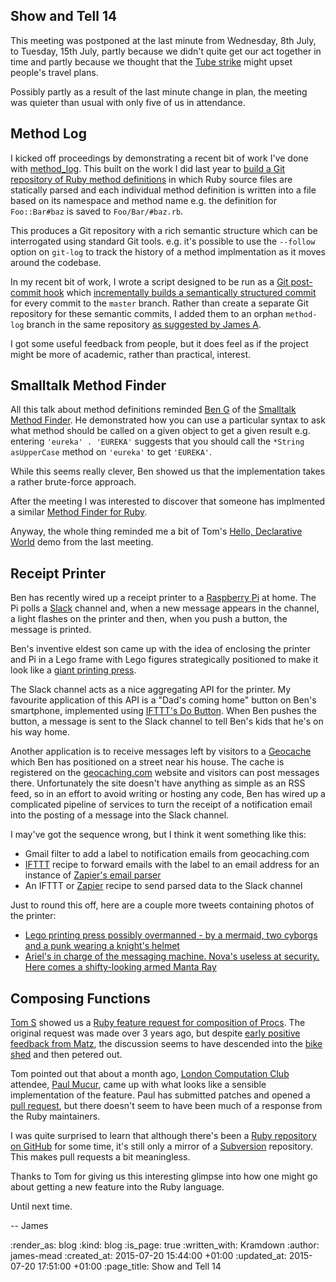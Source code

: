 Show and Tell 14
----------------

This meeting was postponed at the last minute from Wednesday, 8th July, to Tuesday, 15th July, partly because we didn't quite get our act together in time and partly because we thought that the [Tube strike][] might upset people's travel plans.

Possibly partly as a result of the last minute change in plan, the meeting was quieter than usual with only five of us in attendance.

## Method Log

I kicked off proceedings by demonstrating a recent bit of work I've done with [method_log][]. This built on the work I did last year to [build a Git repository of Ruby method definitions][building-a-git-repository-of-ruby-method-definitions] in which Ruby source files are statically parsed and each individual method definition is written into a file based on its namespace and method name e.g. the definition for `Foo::Bar#baz` is saved to `Foo/Bar/#baz.rb`.

This produces a Git repository with a rich semantic structure which can be interrogated using standard Git tools. e.g. it's possible to use the `--follow` option on `git-log` to track the history of a method implmentation as it moves around the codebase.

In my recent bit of work, I wrote a script designed to be run as a [Git post-commit hook][git-post-commit-hook] which [incrementally builds a semantically structured commit][method-log-post-commit] for every commit to the `master` branch. Rather than create a separate Git repository for these semantic commits, I added them to an orphan `method-log` branch in the same repository [as suggested by James A][orphan-branch-suggestion].

I got some useful feedback from people, but it does feel as if the project might be more of academic, rather than practical, interest.


## Smalltalk Method Finder

All this talk about method definitions reminded [Ben G][] of the [Smalltalk Method Finder][]. He demonstrated how you can use a particular syntax to ask what method should be called on a given object to get a given result e.g. entering `'eureka' . 'EUREKA'` suggests that you should call the `*String asUpperCase` method on `'eureka'` to get `'EUREKA'`.

While this seems really clever, Ben showed us that the implementation takes a rather brute-force approach.

After the meeting I was interested to discover that someone has implmented a similar [Method Finder for Ruby][].

Anyway, the whole thing reminded me a bit of Tom's [Hello, Declarative World][] demo from the last meeting.


## Receipt Printer

Ben has recently wired up a receipt printer to a [Raspberry Pi][] at home. The Pi polls a [Slack][] channel and, when a new message appears in the channel, a light flashes on the printer and then, when you push a button, the message is printed.

Ben's inventive eldest son came up with the idea of enclosing the printer and Pi in a Lego frame with Lego figures strategically positioned to make it look like a [giant printing press][].

The Slack channel acts as a nice aggregating API for the printer. My favourite application of this API is a "Dad's coming home" button on Ben's smartphone, implemented using [IFTTT's Do Button][]. When Ben pushes the button, a message is sent to the Slack channel to tell Ben's kids that he's on his way home.

Another application is to receive messages left by visitors to a [Geocache][Geocaching] which Ben has positioned on a street near his house. The cache is registered on the [geocaching.com][] website and visitors can post messages there. Unfortunately the site doesn't have anything as simple as an RSS feed, so in an effort to avoid writing or hosting any code, Ben has wired up a complicated pipeline of services to turn the receipt of a notification email into the posting of a message into the Slack channel.

I may've got the sequence wrong, but I think it went something like this:

* Gmail filter to add a label to notification emails from geocaching.com
* [IFTTT][] recipe to forward emails with the label to an email address for an instance of [Zapier's email parser][]
* An IFTTT or [Zapier][] recipe to send parsed data to the Slack channel

Just to round this off, here are a couple more tweets containing photos of the printer:

* [Lego printing press possibly overmanned - by a mermaid, two cyborgs and a punk wearing a knight's helmet](https://twitter.com/beng/status/605850876100476928)
* [Ariel's in charge of the messaging machine. Nova's useless at security. Here comes a shifty-looking armed Manta Ray](https://twitter.com/beng/status/618196821823881216)

## Composing Functions

[Tom S][] showed us a [Ruby feature request for composition of Procs][ruby-issue-6284]. The original request was made over 3 years ago, but despite [early positive feedback from Matz][ruby-issue-6284#note-11], the discussion seems to have descended into the [bike shed][bike-shedding] and then petered out.

Tom pointed out that about a month ago, [London Computation Club] attendee, [Paul Mucur], came up with what looks like a sensible implementation of the feature. Paul has submitted patches and opened a [pull request][ruby-pull-request-935], but there doesn't seem to have been much of a response from the Ruby maintainers.

I was quite surprised to learn that although there's been a [Ruby repository on GitHub][ruby-on-github] for some time, it's still only a mirror of a [Subversion][] repository. This makes pull requests a bit meaningless.

Thanks to Tom for giving us this interesting glimpse into how one might go about getting a new feature into the Ruby language.

Until next time.

-- James


[Tube strike]: http://www.theguardian.com/uk-news/2015/jun/18/london-biggest-tube-strike-10-years-night-shift-pay
[method_log]: https://github.com/freerange/method_log
[building-a-git-repository-of-ruby-method-definitions]: /building-a-git-repository-of-ruby-method-definitions
[git-post-commit-hook]: https://www.kernel.org/pub/software/scm/git/docs/githooks.html#_post_commit
[orphan-branch-suggestion]: http://gofreerange.com/building-a-git-repository-of-ruby-method-definitions#comment-1288565310
[method-log-post-commit]: https://github.com/freerange/method_log/commit/937ccc2cce93c62ccd195c8f98a05c73dd951ab2
[Tom S]: http://codon.com/
[ruby-issue-6284]: https://bugs.ruby-lang.org/issues/6284
[ruby-issue-6284#note-11]: https://bugs.ruby-lang.org/issues/6284#note-11
[bike-shedding]: https://en.wikipedia.org/wiki/Parkinson%27s_law_of_triviality
[London Computation Club]: http://london.computation.club
[Paul Mucur]: http://mudge.name/
[ruby-pull-request-935]: https://github.com/ruby/ruby/pull/935
[ruby-on-github]: https://github.com/ruby/ruby
[Smalltalk Method Finder]: http://pharo.gforge.inria.fr/PBE1/PBE1ch2.html#x8-190009
[Hello, Declarative World]: /show-and-tell-13#hello-declarative-world
[Method Finder for Ruby]: http://citizen428.github.io/methodfinder/
[Ben G]: https://twitter.com/beng
[giant printing press]: https://twitter.com/beng/status/601890039681982465
[IFTTT's Do Button]: https://ifttt.com/products/do/button
[Geocaching]: https://en.wikipedia.org/wiki/Geocaching
[geocaching.com]: https://www.geocaching.com/
[IFTTT]: https://ifttt.com/
[Zapier's email parser]: https://parser.zapier.com/
[Raspberry Pi]: https://www.raspberrypi.org/
[Zapier]: https://zapier.com/
[Slack]: https://slack.com/
[Subversion]: https://subversion.apache.org/

:render_as: blog
:kind: blog
:is_page: true
:written_with: Kramdown
:author: james-mead
:created_at: 2015-07-20 15:44:00 +01:00
:updated_at: 2015-07-20 17:51:00 +01:00
:page_title: Show and Tell 14
